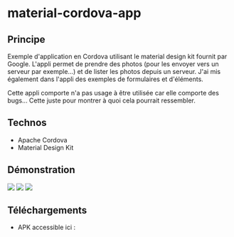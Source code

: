 # material-cordova-app

## Principe
Exemple d'application en Cordova utilisant le material design kit fournit par Google. L'appli permet de prendre des photos (pour les envoyer vers un serveur par exemple...) et de lister les photos depuis un serveur.
J'ai mis également dans l'appli des exemples de formulaires et d'éléments.

Cette appli comporte n'a pas usage à être utilisée car elle comporte des bugs... Cette juste pour montrer  à quoi cela pourrait ressembler.

## Technos
* Apache Cordova
* Material Design Kit


## Démonstration

![](http://www.baptistebilly.com/img/github/material_app2.jpg)
![](http://www.baptistebilly.com/img/github/material_app4.jpg)
![](http://www.baptistebilly.com/img/github/material_app3.jpg)

## Téléchargements

* APK accessible ici : 
